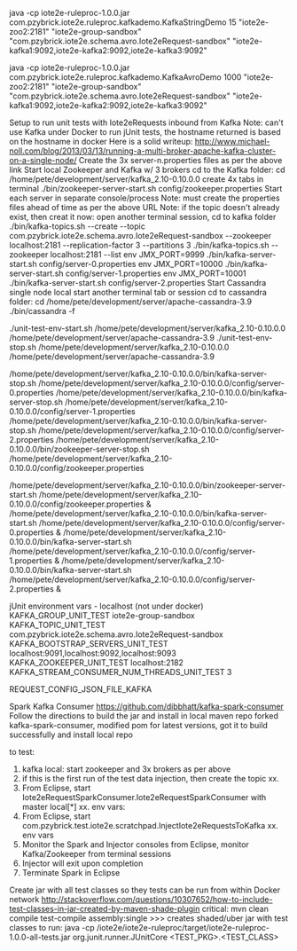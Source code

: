 
java -cp iote2e-ruleproc-1.0.0.jar com.pzybrick.iote2e.ruleproc.kafkademo.KafkaStringDemo 15 "iote2e-zoo2:2181" "iote2e-group-sandbox" "com.pzybrick.iote2e.schema.avro.Iote2eRequest-sandbox" "iote2e-kafka1:9092,iote2e-kafka2:9092,iote2e-kafka3:9092"

java -cp iote2e-ruleproc-1.0.0.jar com.pzybrick.iote2e.ruleproc.kafkademo.KafkaAvroDemo 1000 "iote2e-zoo2:2181" "iote2e-group-sandbox" "com.pzybrick.iote2e.schema.avro.Iote2eRequest-sandbox" "iote2e-kafka1:9092,iote2e-kafka2:9092,iote2e-kafka3:9092"

Setup to run unit tests with Iote2eRequests inbound from Kafka
Note: can't use Kafka under Docker to run jUnit tests, the hostname returned is based on the hostname in docker
Here is a solid writeup: http://www.michael-noll.com/blog/2013/03/13/running-a-multi-broker-apache-kafka-cluster-on-a-single-node/ 
Create the 3x server-n.properties files as per the above link
Start local Zookeeper and Kafka w/ 3 brokers
cd to the Kafka folder: cd /home/pete/development/server/kafka_2.10-0.10.0.0
create 4x tabs in terminal
./bin/zookeeper-server-start.sh config/zookeeper.properties
Start each server in separate console/process
Note: must create the properties files ahead of time as per the above URL
Note: if the topic doesn't already exist, then creat it now:
	open another terminal session, cd to kafka folder
	./bin/kafka-topics.sh  --create --topic com.pzybrick.iote2e.schema.avro.Iote2eRequest-sandbox --zookeeper localhost:2181 --replication-factor 3  --partitions 3
	./bin/kafka-topics.sh --zookeeper localhost:2181 --list
env JMX_PORT=9999 ./bin/kafka-server-start.sh config/server-0.properties
env JMX_PORT=10000 ./bin/kafka-server-start.sh config/server-1.properties
env JMX_PORT=10001 ./bin/kafka-server-start.sh config/server-2.properties
Start Cassandra single node local
start another terminal tab or session
cd to cassandra folder: cd /home/pete/development/server/apache-cassandra-3.9
./bin/cassandra -f

./unit-test-env-start.sh /home/pete/development/server/kafka_2.10-0.10.0.0 /home/pete/development/server/apache-cassandra-3.9
./unit-test-env-stop.sh /home/pete/development/server/kafka_2.10-0.10.0.0 /home/pete/development/server/apache-cassandra-3.9

/home/pete/development/server/kafka_2.10-0.10.0.0/bin/kafka-server-stop.sh /home/pete/development/server/kafka_2.10-0.10.0.0/config/server-0.properties
/home/pete/development/server/kafka_2.10-0.10.0.0/bin/kafka-server-stop.sh /home/pete/development/server/kafka_2.10-0.10.0.0/config/server-1.properties
/home/pete/development/server/kafka_2.10-0.10.0.0/bin/kafka-server-stop.sh /home/pete/development/server/kafka_2.10-0.10.0.0/config/server-2.properties
/home/pete/development/server/kafka_2.10-0.10.0.0/bin/zookeeper-server-stop.sh /home/pete/development/server/kafka_2.10-0.10.0.0/config/zookeeper.properties

/home/pete/development/server/kafka_2.10-0.10.0.0/bin/zookeeper-server-start.sh /home/pete/development/server/kafka_2.10-0.10.0.0/config/zookeeper.properties &
/home/pete/development/server/kafka_2.10-0.10.0.0/bin/kafka-server-start.sh /home/pete/development/server/kafka_2.10-0.10.0.0/config/server-0.properties &
/home/pete/development/server/kafka_2.10-0.10.0.0/bin/kafka-server-start.sh /home/pete/development/server/kafka_2.10-0.10.0.0/config/server-1.properties &
/home/pete/development/server/kafka_2.10-0.10.0.0/bin/kafka-server-start.sh /home/pete/development/server/kafka_2.10-0.10.0.0/config/server-2.properties &


jUnit environment vars - localhost (not under docker)
KAFKA_GROUP_UNIT_TEST iote2e-group-sandbox
KAFKA_TOPIC_UNIT_TEST com.pzybrick.iote2e.schema.avro.Iote2eRequest-sandbox
KAFKA_BOOTSTRAP_SERVERS_UNIT_TEST localhost:9091,localhost:9092,localhost:9093
KAFKA_ZOOKEEPER_UNIT_TEST localhost:2182
KAFKA_STREAM_CONSUMER_NUM_THREADS_UNIT_TEST 3

REQUEST_CONFIG_JSON_FILE_KAFKA


Spark Kafka Consumer
https://github.com/dibbhatt/kafka-spark-consumer
Follow the directions to build the jar and install in local maven repo
forked kafka-spark-consumer, modified pom for latest versions, got it to build successfully and install local repo

to test:
1. kafka local: start zookeeper and 3x brokers as per above
1. if this is the first run of the test data injection, then create the topic
xx. 
2. From Eclipse, start Iote2eRequestSparkConsumer.Iote2eRequestSparkConsumer with master local[*]
xx. env vars:
3. From Eclipse, start com.pzybrick.test.iote2e.scratchpad.InjectIote2eRequestsToKafka
xx. env vars
4. Monitor the Spark and Injector consoles from Eclipse, monitor Kafka/Zookeeper from terminal sessions
5. Injector will exit upon completion
6. Terminate Spark in Eclipse

Create jar with all test classes so they tests can be run from within Docker network
http://stackoverflow.com/questions/10307652/how-to-include-test-classes-in-jar-created-by-maven-shade-plugin
critical: 
  mvn clean compile test-compile assembly:single
  	>>> creates shaded/uber jar with test classes
  to run: java -cp <PATH>/iote2e/iote2e-ruleproc/target/iote2e-ruleproc-1.0.0-all-tests.jar org.junit.runner.JUnitCore <TEST_PKG>.<TEST_CLASS>
  



